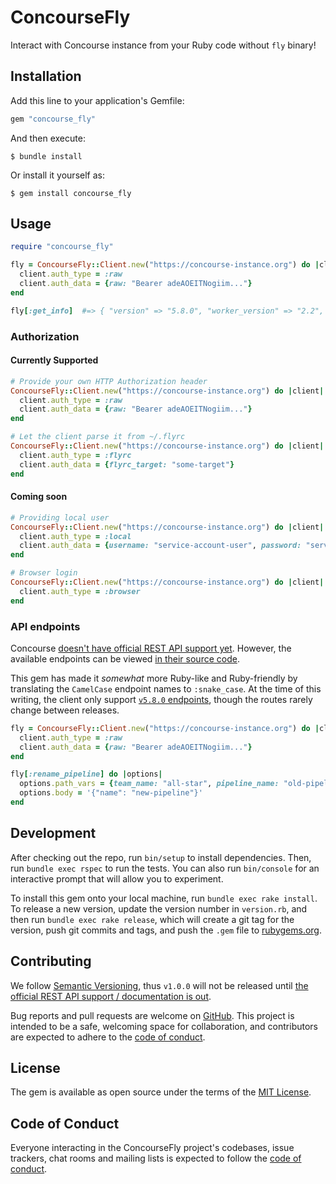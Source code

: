 # ConcourseFly

Interact with Concourse instance from your Ruby code without `fly` binary!

## Installation

Add this line to your application's Gemfile:

```ruby
gem "concourse_fly"
```

And then execute:

    $ bundle install

Or install it yourself as:

    $ gem install concourse_fly

## Usage

```ruby
require "concourse_fly"

fly = ConcourseFly::Client.new("https://concourse-instance.org") do |client|
  client.auth_type = :raw
  client.auth_data = {raw: "Bearer adeAOEITNogiim..."}
end

fly[:get_info]  #=> { "version" => "5.8.0", "worker_version" => "2.2", "external_url" => "https://conocurse-instance.org"
```

### Authorization

#### Currently Supported

```ruby
# Provide your own HTTP Authorization header
ConcourseFly::Client.new("https://concourse-instance.org") do |client|
  client.auth_type = :raw
  client.auth_data = {raw: "Bearer adeAOEITNogiim..."}
end

# Let the client parse it from ~/.flyrc
ConcourseFly::Client.new("https://concourse-instance.org") do |client|
  client.auth_type = :flyrc
  client.auth_data = {flyrc_target: "some-target"}
end
```

#### Coming soon

```ruby
# Providing local user
ConcourseFly::Client.new("https://concourse-instance.org") do |client|
  client.auth_type = :local
  client.auth_data = {username: "service-account-user", password: "service-account-password"}
end

# Browser login
ConcourseFly::Client.new("https://concourse-instance.org") do |client|
  client.auth_type = :browser
end
```

### API endpoints
Concourse [doesn't have official REST API support yet](https://github.com/concourse/concourse/issues/1122).
However, the available endpoints can be viewed [in their source code](https://github.com/concourse/concourse/blob/master/atc/routes.go).

This gem has made it _somewhat_ more Ruby-like and Ruby-friendly by translating the `CamelCase` endpoint names to `:snake_case`.
At the time of this writing, the client only support [`v5.8.0` endpoints](https://github.com/concourse/concourse/blob/v5.8.0/atc/routes.go),
though the routes rarely change between releases.

```ruby
fly = ConcourseFly::Client.new("https://concourse-instance.org") do |client|
  client.auth_type = :raw
  client.auth_data = {raw: "Bearer adeAOEITNogiim..."}
end

fly[:rename_pipeline] do |options|                                             # :rename_pipeline => /api/v1/:team_name/pipelines/:old_pipeline/rename
  options.path_vars = {team_name: "all-star", pipeline_name: "old-pipeline"}   # You need to provide the variables above on this line
  options.body = '{"name": "new-pipeline"}'                                    # There isn't an official documentation yet for this 😬
end                                                                            #=> true  (HTTP 204: No Content)
```

## Development

After checking out the repo, run `bin/setup` to install dependencies. Then, run `bundle exec rspec` to run the tests. You can also run `bin/console` for an interactive prompt that will allow you to experiment.

To install this gem onto your local machine, run `bundle exec rake install`. To release a new version, update the version number in `version.rb`, and then run `bundle exec rake release`, which will create a git tag for the version, push git commits and tags, and push the `.gem` file to [rubygems.org](https://rubygems.org).

## Contributing

We follow [Semantic Versioning](https://semver.org/), thus `v1.0.0` will not be released until [the official REST API support / documentation is out](https://github.com/concourse/concourse/issues/1122).

Bug reports and pull requests are welcome on [GitHub](https://github.com/wilsonehusin/concourse_fly). This project is intended to be a safe, welcoming space for collaboration, and contributors are expected to adhere to the [code of conduct](https://github.com/wilsonehusin/concourse_fly/blob/master/CODE_OF_CONDUCT.md).


## License

The gem is available as open source under the terms of the [MIT License](https://opensource.org/licenses/MIT).

## Code of Conduct

Everyone interacting in the ConcourseFly project's codebases, issue trackers, chat rooms and mailing lists is expected to follow the [code of conduct](https://github.com/[USERNAME]/concourse_fly/blob/master/CODE_OF_CONDUCT.md).
